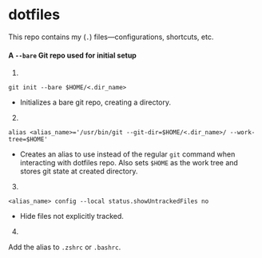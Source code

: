# dotfiles #

This repo contains my (`.`) files—configurations, shortcuts, etc.

#### A `--bare` Git repo used for initial setup ####

1.
`git init --bare $HOME/<.dir_name>`
*  Initializes a bare git repo, creating a directory.

2.
`alias <alias_name>='/usr/bin/git --git-dir=$HOME/<.dir_name>/ --work-tree=$HOME'`
*  Creates an alias to use instead of the regular `git` command when interacting with dotfiles repo. Also sets `$HOME` as the work tree and stores git state at created directory.

3.
`<alias_name> config --local status.showUntrackedFiles no`
*  Hide files not explicitly tracked.

4.
Add the alias to `.zshrc` or `.bashrc`.